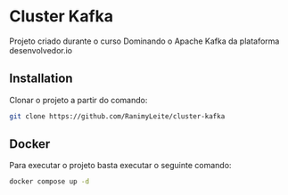 # Cluster Kafka

Projeto criado durante o curso Dominando o Apache Kafka da plataforma desenvolvedor.io

## Installation

Clonar o projeto a partir do comando:

```sh
git clone https://github.com/RanimyLeite/cluster-kafka
```

## Docker

Para executar o projeto basta executar o seguinte comando:

```sh
docker compose up -d
```
